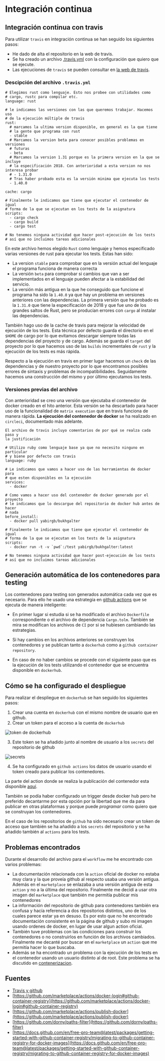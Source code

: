# Integración continua

## Integración continua con travis

Para utilizar `travis` en integración continua se han seguido los siguientes pasos:

- He dado de alta el repositorio en la web de travis.
- Se ha creado un archivo [.travis.yml](/.travis.yml) con la configuración 
  que quiero que se ejecute.
- Las ejecuciones de `travis` se pueden consultar en [la web de travis](https://travis-ci.com/github/yabirgb/bukhgalter/builds/).


### Descipción del archivo `.travis.yml`

    # Elegimos rust como lenguaje. Esto nos probee con utilidades como 
    # cargo, rustc para compilar etc.
    language: rust

    # le indicamos las versiones con las que queremos trabajar. Hacemos uso
    # de la ejecución múltiple de travis
    rust:
      # marcamos la ultima version disponible, en general es la que tiene
      # la gente que programa con rust
      - stable
      # Marcamos la version beta para conocer posibles problemas en versiones
      # futuras
      - beta
      # Marcamos la version 1.31 porque es la primera version en la que se incluye
      # la especificación 2018. Con anterioridad a esta version no nos interesa probar
      # - 1.31.0
      # Tras haber probado esta es la versión minima que ejecuta los tests
      - 1.40.0

    cache: cargo

    # Finalmente le indicamos que tiene que ejecutar el contenedor de igual
    # forma de la que se ejecutan en los tests de la asignatura
    scripts:
      - cargo check
      - cargo build
      - cargo test

    # No tenemos ninguna actividad que hacer post-ejecución de los tests
    # así que no incluimos tareas adicionales


En este archivo hemos elegido `Rust` como lenguaje y hemos especificado varias
versiones de rust para ejecutar los tests. Estas han sido:

- La version `stable` para comprobar que en la versión actual del lenguaje el
  programa funciona de manera correcta
- La versión `beta` para comprobar si cambios que van a ser implementados en el 
  lenguaje pueden afectar a la estabilidad del servicio.
- La versión más antigua en la que he conseguido que funcione el programa ha
  sido la `1.40.0` ya que hay un problema en versiones anteriores con las
  dependencias. La primera versión que he probado es la `1.31.0` que tiene la
  especificación de 2018 y que fue uno de los grandes saltos de Rust, pero se
  producían errores con `cargo` al instalar las dependencias.

También hago uso de la cache de travis para mejorar la velocidad de ejecución de
los tests. Esta técnica por defecto guarda el directorio en el `$HOME` de cargo
por lo que evitamos descargar siempre todas las dependencias del proyecto y de
cargo. Además se guarda el `target` del proyecto por lo que hacemos uso de las
`builds` incrementales de `rust` y la ejecución de los tests es más rápida.

Respecto a la ejecución en travis en primer lugar hacemos un `check` de las
dependencias y de nuestro proyecto por lo que encontramos posibles errores 
de sintaxis y problemas de incompatibilidades. Seguidamente hacemos una 
construcción del mismo y por último ejecutamos los tests.

### Versiones previas del archivo

Con anterioridad se creo una versión que ejecutaba el contenedor de docker
creado en el hito anterior. Esta versión se ha descartado para hacer uso de la
funcionalidad de `matrix execution` que en travis funciona de manera rápida. **La
ejecución del contenedor de docker** se ha realizado en `circleci`, documentado
más adelante.

    El archivo de travis incluyo comentarios de por qué se realza cada paso y 
    la justificación

    # Utilizo ruby como lenguaje base ya que no necesito ninguno en particular
    # y biene por defecto con travis
    language: ruby

    # Le indicamos que vamos a hacer uso de las herramientas de docker para 
    # que esten disponibles en la ejecución
    services:
      - docker

    # Como vamos a hacer uso del contenedor de docker generado por el proyecto
    # le indicamos que lo descargue del repositorio de docker hub antes de hacer 
    # nada
    before_install:
      - docker pull yabirgb/bukhgalter

    # Finalmente le indicamos que tiene que ejecutar el contenedor de igual
    # forma de la que se ejecutan en los tests de la asignatura
    scripts:
      - docker run -t -v `pwd`:/test yabirgb/bukhgalter:latest

    # No tenemos ninguna actividad que hacer post-ejecución de los tests
    # así que no incluimos tareas adicionales

## Generación automática de los contenedores para testing

Los contenedores para testing son generados automática cada vez que es
necesario. Para ello he usado una estrategia en [github actions](https://github.com/yabirgb/bukhgalter/blob/master/.github/workflows/testing.yml) que se ejecuta 
de manera inteligente:

- En primer lugar si estudia si se ha modificado el archivo `Dockerfile`
   correspondiente o el archivo de dependencia `Cargo.tolm`. También se mira se
   modifican los archivos de `CI` por si se hubiesen cambiando las estrategias.

- Si hay cambios en los archivos anteriores se construyen los contenedores y se
  publican tanto a `dockerhub` como a `github container repository`.

- En caso de no haber cambios se procede con el siguiente paso que es la
  ejecución de los tests utilizando el contenedor que se encuentra disponible en
  `dockerhub`.

## Cómo se ha configurado el despliegue

Para realizar el despliegue en `dockerhub` se han seguido los siguientes pasos:

1. Crear una cuenta en `dockerhub` con el mismo nombre de usuario que en github.
2. Crear un token para el acceso a la cuenta de `dockerhub`

![token de dockerhub](images/dockerhub.png)

3. Este token se ha añadido junto al nombre de usuario a los `secrets` del
   repositorio de github

![secrets](images/secrets.png)

4. Se ha configurado en `github actions` los datos de usuario usando el token
   creado para publicar los contenedores.

La parte del action donde se realiza la publicación del contenedor esta disponible [aquí](https://github.com/yabirgb/bukhgalter/blob/master/.github/workflows/testing.yml#L26).

También se podía haber configurado un trigger desde docker hub pero he preferido 
decantarme por esta opción por la libertad que me da para publicar en otras 
plataformas y porque puede _programar_ como quiero que se construyan los contenedores.

En el caso de los repositorios de `github` ha sido necesario crear un token de
acceso que también se ha añadido a los `secrets` del repositorio y se ha añadido
también al `actions` para los tests.

## Problemas encontrados

Durante el desarrollo del archivo para el `workflow` me he encontrado con varios
problemas:

- La documentación relacionada con la `action` oficial de docker no estaba muy
  clara y la que proveía github al respecto usaba una versión antigua. Además en
  el `marketplace` se enlazaba a una versión antigua de esta `action` y no a la última del repositorio. Finalmente me decidí a usar otra imagen del `marketplace` que también
  me permitía publicar mis contenedores
- La información del repositorio de github para contenedores también era confusa
  y hacía referencia a dos repositorios distintos, uno de los cuales parece estar 
  ya en desuso. Es por esto que no he encontrado documentación consistente en la página de github y subo mi imagen usando ordenes de docker, en lugar de usar algun action oficial. 
- También tuve problemas con las condiciones para construir los contenedores o
  no construirlos en función de los archivos cambiados. Finalmente me decanté
  por buscar en el `marketplace` un `action` que me permitía hacer lo que
  buscaba.
- Además se ha encontrado un problema con la ejecución de los tests en el
  contenedor usando un usuario distinto al de root. Este problema se ha 
  discutido en [contenerizacion](contenerizacion.md).

## Fuentes

- [Travis y github](https://medium.com/mobileforgood/patterns-for-continuous-integration-with-docker-on-travis-ci-71857fff14c5)
- [https://github.com/marketplace/actions/docker-login#github-container-registry](https://github.com/marketplace/actions/docker-login#github-container-registry)
- [https://github.com/marketplace/actions/publish-docker](https://github.com/marketplace/actions/publish-docker)
- [https://github.com/dorny/paths-filter](https://github.com/dorny/paths-filter)
- [https://docs.github.com/en/free-pro-team@latest/packages/getting-started-with-github-container-registry/migrating-to-github-container-registry-for-docker-images](https://docs.github.com/en/free-pro-team@latest/packages/getting-started-with-github-container-registry/migrating-to-github-container-registry-for-docker-images)

